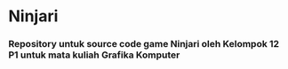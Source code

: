 # Ninjari

### Repository untuk source code game Ninjari oleh Kelompok 12 P1 untuk mata kuliah Grafika Komputer 